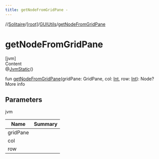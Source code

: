 ```yaml
---
title: getNodeFromGridPane -
---
```

//[Solitaire](../../index.md)/[[root]](../index.md)/[GUIUtils](index.md)/[getNodeFromGridPane](get-node-from-grid-pane.md)



# getNodeFromGridPane  
[jvm]  
Content  
@[JvmStatic](https://kotlinlang.org/api/latest/jvm/stdlib/kotlin.jvm/-jvm-static/index.html)()  
  
fun [getNodeFromGridPane](get-node-from-grid-pane.md)(gridPane: GridPane, col: [Int](https://kotlinlang.org/api/latest/jvm/stdlib/kotlin/-int/index.html), row: [Int](https://kotlinlang.org/api/latest/jvm/stdlib/kotlin/-int/index.html)): Node?  
More info  


## Parameters  
  
jvm  
  
|  Name|  Summary| 
|---|---|
| <a name="/GUIUtils/getNodeFromGridPane/#javafx.scene.layout.GridPane#kotlin.Int#kotlin.Int/PointingToDeclaration/"></a>gridPane| <a name="/GUIUtils/getNodeFromGridPane/#javafx.scene.layout.GridPane#kotlin.Int#kotlin.Int/PointingToDeclaration/"></a>
| <a name="/GUIUtils/getNodeFromGridPane/#javafx.scene.layout.GridPane#kotlin.Int#kotlin.Int/PointingToDeclaration/"></a>col| <a name="/GUIUtils/getNodeFromGridPane/#javafx.scene.layout.GridPane#kotlin.Int#kotlin.Int/PointingToDeclaration/"></a>
| <a name="/GUIUtils/getNodeFromGridPane/#javafx.scene.layout.GridPane#kotlin.Int#kotlin.Int/PointingToDeclaration/"></a>row| <a name="/GUIUtils/getNodeFromGridPane/#javafx.scene.layout.GridPane#kotlin.Int#kotlin.Int/PointingToDeclaration/"></a>
  
  



